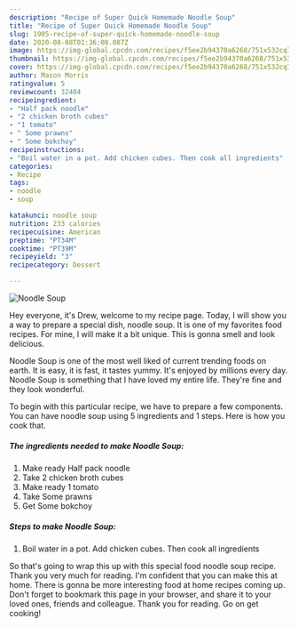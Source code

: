 ```yaml
---
description: "Recipe of Super Quick Homemade Noodle Soup"
title: "Recipe of Super Quick Homemade Noodle Soup"
slug: 1905-recipe-of-super-quick-homemade-noodle-soup
date: 2020-08-08T01:36:08.087Z
image: https://img-global.cpcdn.com/recipes/f5ee2b94370a6268/751x532cq70/noodle-soup-recipe-main-photo.jpg
thumbnail: https://img-global.cpcdn.com/recipes/f5ee2b94370a6268/751x532cq70/noodle-soup-recipe-main-photo.jpg
cover: https://img-global.cpcdn.com/recipes/f5ee2b94370a6268/751x532cq70/noodle-soup-recipe-main-photo.jpg
author: Mason Morris
ratingvalue: 5
reviewcount: 32404
recipeingredient:
- "Half pack noodle"
- "2 chicken broth cubes"
- "1 tomato"
- " Some prawns"
- " Some bokchoy"
recipeinstructions:
- "Boil water in a pot. Add chicken cubes. Then cook all ingredients"
categories:
- Recipe
tags:
- noodle
- soup

katakunci: noodle soup 
nutrition: 233 calories
recipecuisine: American
preptime: "PT34M"
cooktime: "PT39M"
recipeyield: "3"
recipecategory: Dessert

---
```



![Noodle Soup](https://img-global.cpcdn.com/recipes/f5ee2b94370a6268/751x532cq70/noodle-soup-recipe-main-photo.jpg)

Hey everyone, it's Drew, welcome to my recipe page. Today, I will show you a way to prepare a special dish, noodle soup. It is one of my favorites food recipes. For mine, I will make it a bit unique. This is gonna smell and look delicious.



Noodle Soup is one of the most well liked of current trending foods on earth. It is easy, it is fast, it tastes yummy. It's enjoyed by millions every day. Noodle Soup is something that I have loved my entire life. They're fine and they look wonderful.


To begin with this particular recipe, we have to prepare a few components. You can have noodle soup using 5 ingredients and 1 steps. Here is how you cook that.

<!--inarticleads1-->

##### The ingredients needed to make Noodle Soup:

1. Make ready Half pack noodle
1. Take 2 chicken broth cubes
1. Make ready 1 tomato
1. Take  Some prawns
1. Get  Some bokchoy




<!--inarticleads2-->

##### Steps to make Noodle Soup:

1. Boil water in a pot. Add chicken cubes. Then cook all ingredients




So that's going to wrap this up with this special food noodle soup recipe. Thank you very much for reading. I'm confident that you can make this at home. There is gonna be more interesting food at home recipes coming up. Don't forget to bookmark this page in your browser, and share it to your loved ones, friends and colleague. Thank you for reading. Go on get cooking!
